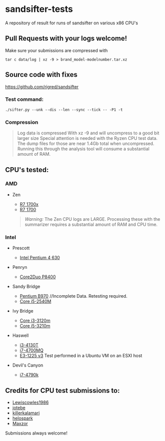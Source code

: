 # sandsifter-tests
A repository of result for runs of sandsifter on various x86 CPU's

## Pull Requests with your logs welcome!

Make sure your submissions are compressed with
```
tar c data/log | xz -9 > brand_model-modelnumber.tar.xz
```
## Source code with fixes

https://github.com/rigred/sandsifter


### Test command:
```
./sifter.py --unk --dis --len --sync --tick -- -P1 -t
```

### Compression
> Log data is compressed With xz -9 and will uncompress to a good bit larger size
Special attention is needed with the Ryzen CPU test data. The dump files for those are near 1.4Gb total when uncompressed. 
Running this through the analysis tool will consume a substantial amount of RAM.

## CPU's tested:

### AMD

* Zen
    * [R7 1700x](https://github.com/rigred/sandsifter-tests/blob/master/amd/Zen/ryzen-1700x.tar.xz)
    * [R7 1700](https://github.com/rigred/sandsifter-tests/blob/master/amd/Zen/amd_ryzen-1700.tar.xz)

    > *Warning:* The Zen CPU logs are LARGE. Processing these with the summarizer requires a substantial amount of RAM and CPU time.

### Intel

* Prescott
    * [Intel Pentium 4 630](https://github.com/rigred/sandsifter-tests/blob/master/intel/intel_pentium_4-630.tar.xz)

* Penryn
    * [Core2Duo P8400](https://github.com/rigred/sandsifter-tests/blob/master/intel/intel_core2duo-P8400.tar.xz)

* Sandy Bridge
    * [Pentium B970](https://github.com/rigred/sandsifter-tests/blob/master/intel/intel_pentium-B970.tar.xz) //Incomplete Data. Retesting required.
    * [Core i5-2540M](https://github.com/rigred/sandsifter-tests/blob/master/intel/intel_i5-2540M.tar.xz)

* Ivy Bridge
    * [Core i3-3120m](https://github.com/rigred/sandsifter-tests/blob/master/intel/intel_i3-3120M.tar.xz)
    * [Core i5-3210m](https://github.com/rigred/sandsifter-tests/blob/master/intel/intel_i5-3210m.tar.xz)
    
* Haswell
    * [i3-4130T](https://github.com/rigred/sandsifter-tests/blob/master/intel/intel_i3-4130T.tar.xz) 
    * [i7-4700MQ](https://github.com/rigred/sandsifter-tests/blob/master/intel/i7-4700mq.tar.xz)
    * [E3-1225 v3](https://github.com/rigred/sandsifter-tests/blob/master/intel/intel_xeon-E3-1225-v3.tar.xz) Test performed in a Ubuntu VM on an ESXI host
* Devil's Canyon
    * [i7-4790k](https://github.com/rigred/sandsifter-tests/blob/master/intel/i7-4790k.tar.xz)

    
## Credits for CPU test submissions to:

* [Lewiscowles1986](https://github.com/Lewiscowles1986)
* [jotebe](https://github.com/jotebe)
* [killerkalamari](https://github.com/killerkalamari)
* [helospark](https://github.com/helospark)
* [Maxzor](https://github.com/Maxzor)

Submissions always welcome!
